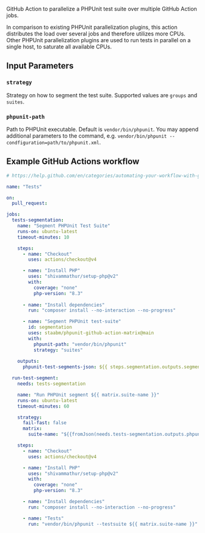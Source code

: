 GitHub Action to parallelize a PHPUnit test suite over multiple GitHub Action jobs.

In comparison to existing PHPUnit parallelization plugins, this action distributes the load over several jobs and therefore utilizes more CPUs.
Other PHPUnit parallelization plugins are used to run tests in parallel on a single host, to saturate all available CPUs.

## Input Parameters

### `strategy`

Strategy on how to segment the test suite. Supported values are `groups` and `suites`.

### `phpunit-path`

Path to PHPUnit executable. Default is `vendor/bin/phpunit`.
You may append additional parameters to the command, e.g. `vendor/bin/phpunit --condfiguration=path/to/phpunit.xml`.

## Example GitHub Actions workflow

```yaml
# https://help.github.com/en/categories/automating-your-workflow-with-github-actions

name: "Tests"

on:
  pull_request:

jobs:
  tests-segmentation:
    name: "Segment PHPUnit Test Suite"
    runs-on: ubuntu-latest
    timeout-minutes: 10

    steps:
      - name: "Checkout"
        uses: actions/checkout@v4

      - name: "Install PHP"
        uses: "shivammathur/setup-php@v2"
        with:
          coverage: "none"
          php-version: "8.3"
          
      - name: "Install dependencies"
        run: "composer install --no-interaction --no-progress"

      - name: "Segment PHPUnit test-suite"
        id: segmentation
        uses: staabm/phpunit-github-action-matrix@main
        with:
          phpunit-path: "vendor/bin/phpunit"
          strategy: "suites"
          
    outputs:
      phpunit-test-segments-json: ${{ steps.segmentation.outputs.segments-json }}

  run-test-segment:
    needs: tests-segmentation

    name: "Run PHPUnit segment ${{ matrix.suite-name }}"
    runs-on: ubuntu-latest
    timeout-minutes: 60

    strategy:
      fail-fast: false
      matrix:
        suite-name: "${{fromJson(needs.tests-segmentation.outputs.phpunit-test-segments-json)}}"

    steps:
      - name: "Checkout"
        uses: actions/checkout@v4

      - name: "Install PHP"
        uses: "shivammathur/setup-php@v2"
        with:
          coverage: "none"
          php-version: "8.3"

      - name: "Install dependencies"
        run: "composer install --no-interaction --no-progress"

      - name: "Tests"
        run: "vendor/bin/phpunit --testsuite ${{ matrix.suite-name }}"

```